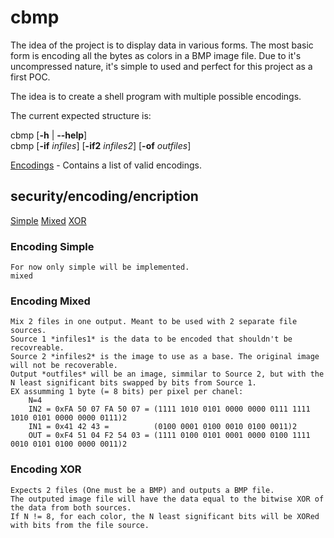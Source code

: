 # cbmp

The idea of the project is to display data in various forms.
The most basic form is encoding all the bytes as colors in a BMP image file. Due to it's uncompressed nature, it's simple to used and perfect for this project as a first POC.

The idea is to create a shell program with multiple possible encodings.

The current expected structure is:

cbmp [**-h** | **--help**]  
cbmp [**-if** *infiles*] [**-if2** *infiles2*] [**-of** *outfiles*]

[Encodings](#securityencodingencription) - Contains a list of valid encodings.

## security/encoding/encription

[Simple](#encoding-simple)
[Mixed](#encoding-mixed)
[XOR](#encoding-xor)

### Encoding Simple

    For now only simple will be implemented.
    mixed

### Encoding Mixed

    Mix 2 files in one output. Meant to be used with 2 separate file sources.
    Source 1 *infiles1* is the data to be encoded that shouldn't be recovreable.
    Source 2 *infiles2* is the image to use as a base. The original image will not be recoverable.
    Output *outfiles* will be an image, simmilar to Source 2, but with the N least significant bits swapped by bits from Source 1.
    EX assumming 1 byte (= 8 bits) per pixel per chanel:
        N=4
        IN2 = 0xFA 50 07 FA 50 07 = (1111 1010 0101 0000 0000 0111 1111 1010 0101 0000 0000 0111)2
        IN1 = 0x41 42 43 =          (0100 0001 0100 0010 0100 0011)2
        OUT = 0xF4 51 04 F2 54 03 = (1111 0100 0101 0001 0000 0100 1111 0010 0101 0100 0000 0011)2

### Encoding XOR

    Expects 2 files (One must be a BMP) and outputs a BMP file.
    The outputed image file will have the data equal to the bitwise XOR of the data from both sources.
    If N != 8, for each color, the N least significant bits will be XORed with bits from the file source.
